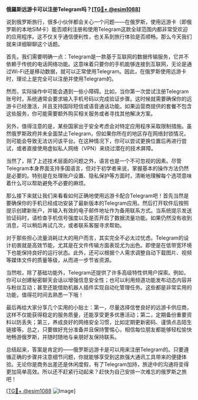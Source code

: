 **俄羅斯远游卡可以注册Telegram吗？[[TG💪+ @esim1088](https://t.me/s/esim1088)]**

说到俄罗斯旅行，很多小伙伴都会关心一个问题——在俄罗斯，使用远游卡（即俄罗斯的本地SIM卡）能否顺利注册和使用Telegram这款全球范围内都非常受欢迎的应用程序。这不仅关乎通信便利性，也关系到旅行体验是否顺畅。那么今天我们就来详细聊聊这个话题。

首先，我们需要明确一点：Telegram是一款基于互联网的数据传输服务，它并不依赖于传统的电话网络功能。这意味着只要你的手机能够连接到互联网，无论是通过Wi-Fi还是移动数据，就可以正常使用Telegram。因此，在俄罗斯使用远游卡时，理论上是完全可以注册并使用Telegram的。

然而，实际操作中可能会遇到一些小障碍。比如，当你第一次尝试注册Telegram账号时，系统通常会要求输入手机号码以完成验证步骤。这时候就需要确保你的远游卡已经激活，并且支持国际短信或语音通话功能。如果运营商提供的套餐不包含这些服务，你可能需要额外购买相关服务或者寻找其他解决方案。

另外，值得注意的是，某些国家出于安全考虑会对特定应用程序采取限制措施。虽然俄罗斯政府并未全面禁止Telegram，但如果你所在的地区存在网络封锁情况，则可能会导致无法访问该平台。在这种情况下，你可以尝试更换位置后再进行尝试，或者直接使用虚拟私人网络（VPN）来绕过潜在的技术屏障。

当然了，除了上述技术层面的问题之外，语言也是一个不可忽视的因素。尽管Telegram本身界面支持多国语言，但对于初学者来说，掌握基本的操作方法仍然是必要的。特别是在处理账户设置、隐私保护等方面时，清晰地理解每个选项意味着什么可以帮助避免不必要的麻烦。

那么接下来就让我们来看看如何正确地使用远游卡配合Telegram吧！首先当然是要确保你的手机已经成功安装了最新版本的Telegram应用。然后打开软件后按照提示创建新账户，并输入有效的电子邮件地址作为备用联系方式。当系统提示发送验证码时，请检查手机信号强度以及是否开启了数据流量功能。如果仍然没有收到消息，可以稍后再试几次，或者联系客服寻求帮助。

对于那些担心流量消耗过大的用户而言，其实完全不必太过忧虑。Telegram的设计初衷就是高效节能，尤其是在文件传输方面表现尤为出色。即使是在低带宽环境下也能保持良好的运行状态。此外，还可以根据个人需求调整自动下载图片、视频等媒体文件的质量等级，从而进一步节省资源。

当然啦，除了基础功能外，Telegram还提供了许多高级特性供用户探索。例如，你可以创建秘密聊天会话以增强信息安全性；也可以利用频道功能发布动态内容并与粉丝互动；甚至还能借助机器人插件实现自动化管理任务。这些都是非常实用的功能，值得花时间去熟悉一下哦！

最后再给大家分享几个实用的小贴士：第一，尽量选择信誉良好的远游卡供应商，这样不仅能获得稳定的服务质量，还能享受更多优惠活动；第二，定期备份重要资料以防丢失；第三，养成良好的网络安全习惯，比如定期更新密码、谨慎点击陌生链接等。总之，只要做好充分准备并且保持警惕心，相信每位朋友都能够轻松愉快地畅游俄罗斯，并随时随地与亲朋好友保持联系。

总结起来，答案是肯定的——俄罗斯远游卡是可以用来注册Telegram的。只要遵循正确的步骤并注意细节问题，你就能够享受到这款强大通讯工具带来的便捷体验。无论你是商务出差还是休闲度假，有了Telegram加持，旅途中的沟通将变得更加简单高效。所以还不赶紧行动起来？赶快为自己安排一次难忘的俄罗斯之旅吧！

[[TG💪+ @esim1088](https://t.me/s/esim1088) ![Image](https://i.postimg.cc/4NQfJmqS/Snipaste-2025-05-13-00-14-12.png)]